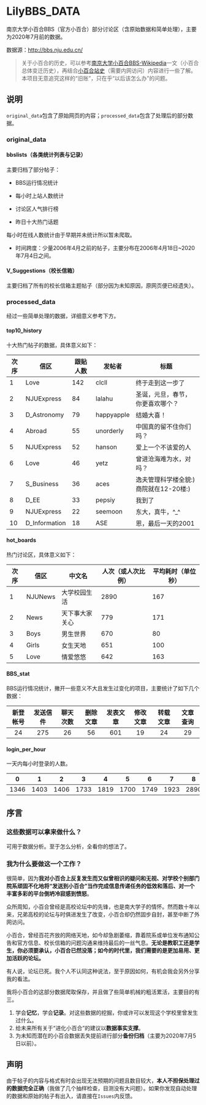 # LilyBBS_DATA
 南京大学小百合BBS（官方小百合）部分讨论区（含原始数据和简单处理），主要为2020年7月前的数据。

数据源：http://bbs.nju.edu.cn/

 > 关于小百合的历史，可以参考[南京大学小百合BBS-Wikipedia](https://zh.wikipedia.org/wiki/%E5%8D%97%E4%BA%AC%E5%A4%A7%E5%AD%A6%E5%B0%8F%E7%99%BE%E5%90%88BBS)一文（小百合总体变迁历史），再结合[小百合站史](http://bbs.nju.edu.cn/bbs0an?path=/er030540162)（需要内网访问）内容进行一些了解。本项目无意追究这样的“旧账”，只在乎“以后该怎么办”的问题。

## 说明

`original_data`包含了原始网页的内容；`processed_data`包含了处理后的部分数据。

### original_data

#### bbslists（各类统计列表与记录）

主要归档了部分帖子：

+ BBS运行情况统计

+ 每小时上站人数统计

+ 讨论区人气排行榜

+ 昨日十大热门话题

每小时在线人数统计由于早期并未统计所以暂未爬取。

+ 时间跨度：少量2006年4月之前的帖子，主要分布在2006年4月18日~2020年7月4日之间。

#### V_Suggestions（校长信箱）

主要归档了所有的校长信箱主题帖子（部分因为未知原因，原网页便已经遗失）。

### processed_data

经过一些简单处理的数据，详细意义参考下方。

#### top10_history

十大热门帖子的数据，具体意义如下：

| 次序 | 信区 | 跟贴人数 | 发帖者 | 标题 |
| ---- | ---- | -------- | ------ | ---- |
|1 | Love | 142 | clcll | 终于走到这一步了|
|2 | NJUExpress | 84 | lalahu | 圣诞，元旦，春节，你更喜欢哪个？|
|3 | D_Astronomy | 79 | happyapple | 结婚大喜！|
|4 | Abroad | 55 | unorderly | 中国真的留不住你们吗？|
|5 | NJUExpress | 52 | hanson | 爱上一个不该爱的人|
|6 | Love | 46 | yetz | 曾进沧海难为水，对吗？|
|7 | S_Business | 36 | aces | 逸夫管理科学楼全貌:)商院就在12-20楼:)|
|8 | D_EE | 33 | pepsiy | 我到了|
|9 | NJUExpress | 22 | seemoon | 东大，真牛，^_^|
|10 | D_Information | 18 | ASE | 恩，最后一天的2001|

#### hot_boards

热门讨论区，具体意义如下：

| 次序 | 信区 | 中文名 | 人次（或人次比例） | 平均耗时（单位秒） |
| ---- | ---- | ------ | ---- | -------- |
|1 | NJUNews | 大学校园生活  | 2890 | 167|
|2 | News | 天下事大家关心  | 779 | 171|
|3 | Boys | 男生世界  | 670 | 80|
|4 | Girls | 女生天地  | 651 | 100|
|5 | Love | 情爱悠悠  | 642 | 163|

#### BBS_stat

BBS运行情况统计，撇开一些意义不大且发生过变化的项目，主要统计了如下几个数据：

| 新登帐号 | 发送信件 | 聊天次数 | 删除文章 | 发表文章 | 修改文章 | 转载文章 | 文章查询 |
| :------: | :------: | :------: | :------: | :------: | :------: | :------: | :------: |
|    24    |   275    |    26    |    56    |   601    |    19    |    24    |    29    |

#### login_per_hour

一天内每小时登录的人数。

| 0    | 1    | 2    | 3    | 4    | 5    | 6    | 7    | 8    | 9    | 10   | 11   | 12   | 13   | 14   | 15   | 16   | 17   | 18   | 19   | 20   | 21   | 22   | 23   |
| ---- | ---- | ---- | ---- | ---- | ---- | ---- | ---- | ---- | ---- | ---- | ---- | ---- | ---- | ---- | ---- | ---- | ---- | ---- | ---- | ---- | ---- | ---- | ---- |
| 1346 | 1403 | 1406 | 1733 | 1819 | 1700 | 1749 | 1923 | 2890 | 3307 | 3174 | 2568 | 3279 | 2497 | 2775 | 2717 | 3152 | 2439 | 1963 | 2094 | 2245 | 2312 | 2253 | 2103 |

## 序言

### 这些数据可以拿来做什么？

可用于数据分析。至于怎么分析，全看你的想法了。

### 我为什么要做这一个工作？

很简单，因为**我对小百合上反复发生而又似曾相识的疑问和无视、对学校个别部门院系顽固不化地将“发送到小百合”当作完成信息传递任务的低效和落后、对一个丰富多彩的平台倒坍冷寂感到愤怒**。

众所周知，小百合曾经是高校论坛中的先锋，也是南大学子的情怀。然而数十年以来，兄弟高校的论坛与时俱进发生了改变，小百合却仍然固步自封，甚至中断了外网访问。

小百合，曾经百花齐放的网络天地，如今却急剧萎缩，靠着院系或单位发布通知公告和官方信息、校长信箱的问题沟通来维持最后的一丝气息。**无论是教职工还是学生，你必须要承认，小百合已然没落；如今的时代里，我们需要的是更加易用、更加活跃的论坛。**

有人说，论坛已死。我个人不认同这种说法，至于原因如何，有机会我会另外分享我的看法。

我将小百合的这部分数据爬取保存，并且做了些简单机械的粗活累活，主要目的有三。

1. 学会**记忆**，学会**记录**。对这些数据的挖掘，你或许可以发现这个学校里曾发生过什么。
2. 给未来所有关于“进化小百合”的建议以**数据事实支撑**。
3. 为未知而潜在的小百合数据丢失提前进行部分**备份归档**（主要为2020年7月5日以前）。

## 声明

由于帖子的内容与格式有时会出现无法预期的问题且数目较大，**本人不担保处理过的数据完全正确**（我做了几个抽样检查，目测没有大问题）。如果你发现自动处理的数据和原始的帖子有出入，请直接在`Issues`内反馈。